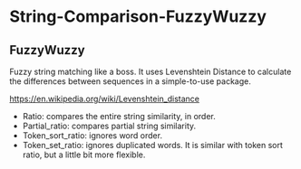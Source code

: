 # String-Comparison-FuzzyWuzzy

## FuzzyWuzzy
Fuzzy string matching like a boss. It uses Levenshtein Distance to calculate the differences between sequences in a simple-to-use package.

https://en.wikipedia.org/wiki/Levenshtein_distance


* Ratio: compares the entire string similarity, in order.
* Partial_ratio: compares partial string similarity.
* Token_sort_ratio: ignores word order.
* Token_set_ratio: ignores duplicated words. It is similar with token sort ratio, but a little bit more flexible.

